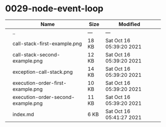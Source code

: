 # 0029-node-event-loop

<table><thead><tr class="header"><th></th><th>Name</th><th>Size</th><th>Modified</th><th></th></tr></thead><tbody><tr class="odd"><td></td><td><span class="goup">..</span></td><td>—</td><td>—</td><td></td></tr><tr class="even"><td></td><td><span class="name">call-stack-first-example.png</span></td><td>18 KB</td><td>Sat Oct 16 05:39:20 2021</td><td></td></tr><tr class="odd"><td></td><td><span class="name">call-stack-second-example.png</span></td><td>12 KB</td><td>Sat Oct 16 05:39:20 2021</td><td></td></tr><tr class="even"><td></td><td><span class="name">exception-call-stack.png</span></td><td>14 KB</td><td>Sat Oct 16 05:39:20 2021</td><td></td></tr><tr class="odd"><td></td><td><span class="name">execution-order-first-example.png</span></td><td>10 KB</td><td>Sat Oct 16 05:39:20 2021</td><td></td></tr><tr class="even"><td></td><td><span class="name">execution-order-second-example.png</span></td><td>11 KB</td><td>Sat Oct 16 05:39:20 2021</td><td></td></tr><tr class="odd"><td></td><td><span class="name">index.md</span></td><td>6 KB</td><td>Sat Oct 16 05:41:27 2021</td><td></td></tr></tbody></table>
